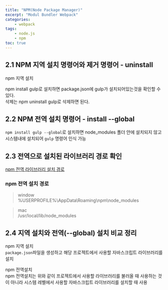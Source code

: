 ```yaml
--- 
title: "NPM(Node Package Manager)" 
excerpt: "Modul Bundler Webpack"
categories: 
    - webpack
tags: 
    - node.js
    - npm
toc: true
--- 
```

## 2.1 NPM 지역 설치 명령어와 제거 명령어 - uninstall

npm 지역 설치  

npm install gulp로 설치하면 package.json에 gulp가 설치되어있는것을 확인할 수 있다.  
삭제는 npm uninstall gulp로 삭제하면 된다.  

## 2.2 NPM 전역 설치 명령어 - install --global

`npm install gulp --global`로 설치하면 node_modules 폴더 안에 설치되지 않고 시스템내에 설치되어 `gulp` 명령어 인식 가능

## 2.3 전역으로 설치된 라이브러리 경로 확인

[npm 전역 라이브러리 설치 경로](https://joshua1988.github.io/webpack-guide/build/npm-module-install.html#npm-%EC%A0%84%EC%97%AD-%EC%84%A4%EC%B9%98-%EA%B2%BD%EB%A1%9C)

### npm 전역 설치 경로
> window  
> %USERPROFILE%\AppData\Roaming\npm\node_modules

> mac  
> /usr/local/lib/node_modules


## 2.4 지역 설치와 전역(--global) 설치 비교 정리

npm 지역 설치  
`package.json`파일을 생성하고 해당 프로젝트에서 사용할 자바스크립트 라이브러리를 설치  

npm 전역설치  
npm 전역설치는 위와 같이 프로젝트에서 사용할 라이브러리를 불러올 때 사용하는 것이 아니라 시스템 레벨에서 사용할 자바스크립트 라이브러리를 설치할 때 사용  